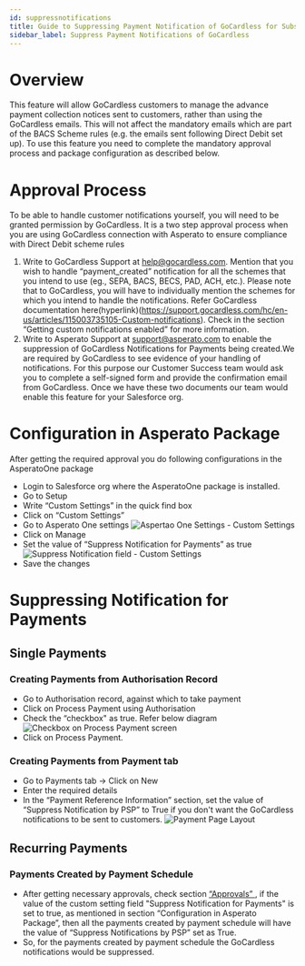```yaml
---
id: suppressnotifications
title: Guide to Suppressing Payment Notification of GoCardless for Subscription Payments
sidebar_label: Suppress Payment Notifications of GoCardless
---
```

# Overview
This feature will allow GoCardless customers  to manage the advance payment collection notices  sent to customers, rather than using the GoCardless emails. This will not affect the mandatory emails which are part of the BACS Scheme rules (e.g. the emails sent following Direct Debit set up). To use this feature you need to complete the mandatory approval process and package configuration as described below.

# Approval Process
To be able to handle customer notifications yourself, you will need to be granted permission by GoCardless. It is a two step approval process when you are using GoCardless connection with Asperato to ensure compliance with Direct Debit scheme rules
1. Write to GoCardless Support at help@gocardless.com.  Mention that you wish to handle “payment_created” notification for all the schemes that you intend to use (eg., SEPA, BACS, BECS, PAD, ACH, etc.).  Please note that to GoCardless, you will have to individually mention the schemes for which you intend to handle the notifications. Refer GoCardless documentation here(hyperlink)(https://support.gocardless.com/hc/en-us/articles/115003735105-Custom-notifications). Check in the section “Getting custom notifications enabled” for more information.
2. Write to Asperato Support at support@asperato.com to enable the suppression of GoCardless Notifications for Payments being created.We are required by GoCardless to see evidence of your handling of notifications. For this purpose our Customer Success team would ask you to complete a self-signed form and provide the confirmation email from GoCardless. Once we have these two documents our team would enable this feature for your Salesforce org.

# Configuration in Asperato Package
After getting the required approval you do following configurations in the AsperatoOne package
+ Login to Salesforce org where the AsperatoOne package is installed.
+ Go to Setup
+ Write “Custom Settings” in the quick find box
+ Click on “Custom Settings”
+ Go to Asperato One settings
![Aspertao One Settings - Custom Settings](/userdocs/img/supress_payment_notification/AsperatoOneSettings.png "Custom Settings")
+ Click on Manage
+ Set the value of “Suppress Notification for Payments” as true
![Suppress Notification field - Custom Settings](/userdocs/img/supress_payment_notification/CustomSettings.png "Custom Setting Value")
+ Save the changes

# Suppressing Notification for Payments
## Single Payments
### Creating Payments from Authorisation Record
+ Go to Authorisation record, against which to take payment
+ Click on Process Payment using Authorisation
+ Check the “checkbox" as true. Refer below diagram
![Checkbox on Process Payment screen](/userdocs/img/supress_payment_notification/paymentscreen.PNG "Process Payment Screen")
+ Click on Process Payment.

### Creating Payments from Payment tab
+ Go to Payments tab -> Click on New
+ Enter the required details
+ In the “Payment Reference Information” section, set the value of “Suppress Notification by PSP” to True if you don't want the GoCardless notifications to be sent to customers.
![Payment Page Layout](/userdocs/img/supress_payment_notification/paymentpagelayoout.png "Payment Page Layout")

## Recurring Payments
### Payments Created by Payment Schedule
+ After getting necessary approvals, check section <a href = "https://asperato.github.io/userdocs/docs/suppressnotifications#approval-process"> “Approvals” </a>, if the value of the custom setting field "Suppress Notification for Payments" is set to true, as mentioned in section “Configuration in Asperato Package”, then all the payments created by payment schedule will have the value of “Suppress Notifications by PSP” set as True.
+ So, for the payments created by payment schedule the GoCardless notifications would be suppressed.
